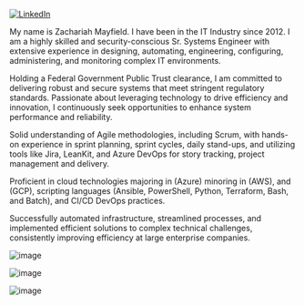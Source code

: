 [![LinkedIn](https://img.shields.io/badge/LinkedIn-blue?logo=linkedin&logoColor=white)](https://www.linkedin.com/in/zachariah-mayfield/)

My name is Zachariah Mayfield. I have been in the IT Industry since 2012. I am a highly skilled and security-conscious Sr. Systems Engineer with extensive experience in designing, automating, engineering, configuring, administering, and monitoring complex IT environments.

Holding a Federal Government Public Trust clearance, I am committed to delivering robust and secure systems that meet stringent regulatory standards. Passionate about leveraging technology to drive efficiency and innovation, I continuously seek opportunities to enhance system performance and reliability.

Solid understanding of Agile methodologies, including Scrum, with hands-on experience in sprint planning, sprint cycles, daily stand-ups, and utilizing tools like Jira, LeanKit, and Azure DevOps for story tracking, project management and delivery. 

Proficient in cloud technologies majoring in (Azure) minoring in (AWS), and (GCP), scripting languages (Ansible, PowerShell, Python, Terraform, Bash, and Batch), and CI/CD DevOps practices.

Successfully automated infrastructure, streamlined processes, and implemented efficient solutions to complex technical challenges, consistently improving efficiency at large enterprise companies.

![image](https://github.com/user-attachments/assets/938ef5c9-22d9-4b06-bc19-0b73d19edc5b)

![image](https://github.com/user-attachments/assets/31cd69e9-af7e-4b66-a766-08ea1a7ab336)

![image](https://github.com/user-attachments/assets/7ad04aa0-d12f-41b8-92e2-8d0a94b14e05)
